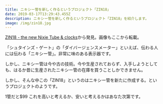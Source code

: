 ```yaml
---
title: ニキシー管を新しく作るというプロジェクト「ZIN18」
date: 2019-03-17T13:29:43.455Z
description: ニキシー管を新しく作るというプロジェクト「ZIN18」を紹介します。
image: /img/zin18.jpg
---
```

[ZIN18 - the new Nixie Tube & clocks](https://www.kickstarter.com/projects/1989465642/zin18-the-new-nixie-tube-and-clocks)から発見。画像もここから転載。

「シュタインズ・ゲート」の「ダイバージェンスメーター」といえば、伝わる人には伝わる「ニキシー管」。非常に味のある表示器です。

しかし、ニキシー管は今や古の技術。今や生産されておらず、入手しようとしても、はるか昔に生産されたニキシー管の在庫を買うことしかできません。

しかし、そんな中この「ZIN18」というのはニキシー管を新たに作成する。というプロジェクトのようです。

1管だと$99 これを高いと考えるか、安いと考えるかはあなた次第です。
